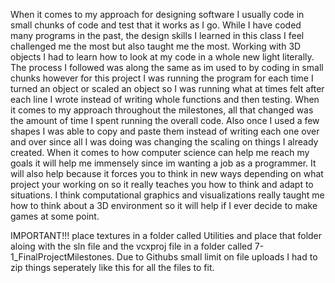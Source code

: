 When it comes to my approach for designing software I usually code in small chunks of code and test that it works as I go. While I have coded many programs in the past, the design skills I learned in this class I feel challenged me the most but also taught me the most. Working with 3D objects I had to learn how to look at my code in a whole new light literally. The process I followed was along the same as im used to by coding in small chunks however for this project I was running the program for each time I turned an object or scaled an object so I was running what at times felt after each line I wrote instead of writing whole functions and then testing. When it comes to my approach throughout the milestones, all that changed was the amount of time I spent running the overall code. Also once I used a few shapes I was able to copy and paste them instead of writing each one over and over since all I was doing was changing the scaling on things I already created. When it comes to how computer science can help me reach my goals it will help me immensely since im wanting a job as a programmer. It will also help because it forces you to think in new ways depending on what project your working on so it really teaches you how to think and adapt to situations. I think computational graphics and visualizations really taught me how to think about a 3D environment so it will help if I ever decide to make games at some point.



IMPORTANT!!!
place textures in a folder called Utilities and place that folder aloing with the sln file and the vcxproj file in a folder called 7-1_FinalProjectMilestones. Due to Githubs small limit on file uploads I had to zip things seperately like this for all the files to fit.
